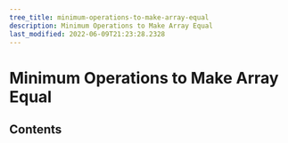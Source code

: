 ```yaml
---
tree_title: minimum-operations-to-make-array-equal
description: Minimum Operations to Make Array Equal
last_modified: 2022-06-09T21:23:28.2328
---
```


# Minimum Operations to Make Array Equal

## Contents
